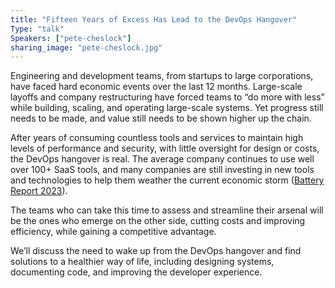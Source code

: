 ```yaml
---
title: "Fifteen Years of Excess Has Lead to the DevOps Hangover"
Type: "talk"
Speakers: ["pete-cheslock"]
sharing_image: "pete-cheslock.jpg"
---
```


Engineering and development teams, from startups to large corporations, have faced hard economic events over the last 12 months. Large-scale layoffs and company restructuring have forced teams to “do more with less” while building, scaling, and operating large-scale systems. Yet progress still needs to be made, and value still needs to be shown higher up the chain.

After years of consuming countless tools and services to maintain high levels of performance and security, with little oversight for design or costs, the DevOps hangover is real. The average company continues to use well over 100+ SaaS tools, and many companies are still investing in new tools and technologies to help them weather the current economic storm ([Battery Report 2023](https://www.battery.com/wp-content/uploads/2023/03/Battery-Ventures-State-of-Cloud-Software-Spending-Report-March-2023.pdf)).

The teams who can take this time to assess and streamline their arsenal will be the ones who emerge on the other side, cutting costs and improving efficiency, while gaining a competitive advantage.

We’ll discuss the need to wake up from the DevOps hangover and find solutions to a healthier way of life, including designing systems, documenting code, and improving the developer experience.

